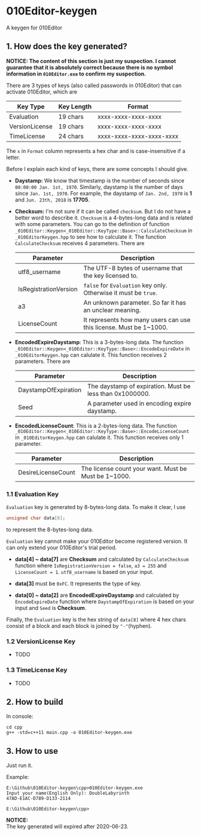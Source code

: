 # 010Editor-keygen
A keygen for 010Editor

## 1. How does the key generated?

  __NOTICE: The content of this section is just my suspection. I cannot guarantee that it is absolutely correct because there is no symbol information in `010Editor.exe` to confirm my suspection.__

  There are 3 types of keys (also called passwords in 010Editor) that can activate 010Editor, which are 

  |Key Type      |Key Length|Format                  |
  |--------------|----------|------------------------|
  |Evaluation    |19 chars  |xxxx-xxxx-xxxx-xxxx     |
  |VersionLicense|19 chars  |xxxx-xxxx-xxxx-xxxx     |
  |TimeLicense   |24 chars  |xxxx-xxxx-xxxx-xxxx-xxxx|

  The `x` in `Format` column represents a hex char and is case-insensitive if a letter.

  Before I explain each kind of keys, there are some concepts I should give.

  * __Daystamp:__ We know that timestamp is the number of seconds since `00:00:00 Jan. 1st, 1970`. Similarly, daystamp is the number of days since `Jan. 1st, 1970`. For example, the daystamp of `Jan. 2nd, 1970` is __1__ and `Jun. 23th, 2018` is __17705__.

  * __Checksum:__ I'm not sure if it can be called `checksum`. But I do not have a better word to describe it. `Checksum` is a 4-bytes-long data and is related with some parameters. You can go to the definition of function `_010Editor::Keygen<_010Editor::KeyType::Base>::CalculateChecksum` in `_010EditorKeygen.hpp` to see how to calculate it. The function `CalculateChecksum` receives 4 parameters. There are

    |Parameter            |Description                                                        |
    |---------------------|-------------------------------------------------------------------|
    |utf8_username        |The UTF-8 bytes of username that the key licensed to.              |
    |IsRegistrationVersion|`false` for `Evaluation` key only. Otherwise it must be `true`.    |
    |a3                   |An unknown parameter. So far it has an unclear meaning.            |
    |LicenseCount         |It represents how many users can use this license. Must be 1~1000. |

  * __EncodedExpireDaystamp__: This is a 3-bytes-long data. The function `_010Editor::Keygen<_010Editor::KeyType::Base>::EncodeExpireDate` in `_010EditorKeygen.hpp` can calulate it. This function receives 2 parameters. There are

    |Parameter           |Description                                              |
    |--------------------|---------------------------------------------------------|
    |DaystampOfExpiration|The daystamp of expiration. Must be less than 0x1000000. |
    |Seed                |A parameter used in encoding expire daystamp.            |

  * __EncodedLicenseCount__: This is a 2-bytes-long data. The function `_010Editor::Keygen<_010Editor::KeyType::Base>::EncodeLicenseCount` in `_010EditorKeygen.hpp` can calulate it. This function receives only 1 parameter.

    |Parameter         |Description                                          |
    |------------------|-----------------------------------------------------|
    |DesireLicenseCount|The license count your want. Must be Must be 1~1000. |

### 1.1 Evaluation Key

  `Evaluation` key is generated by 8-bytes-long data. To make it clear, I use

  ```cpp
  unsigned char data[8];
  ```

  to represent the 8-bytes-long data.

  `Evaluation` key cannot make your 010Editor become registered version. It can only extend your 010Editor's trial period.

   * __data[4] ~ data[7]__ are __Checksum__ and calculated by `CalculateChecksum` function where `IsRegistrationVersion = false`, `a3 = 255` and `LicenseCount = 1`. `utf8_username` is based on your input.

   * __data[3]__ must be `0xFC`. It represents the type of key.

   * __data[0] ~ data[2]__ are __EncodedExpireDaystamp__ and calculated by `EncodeExpireDate` function where `DaystampOfExpiration` is based on your input and `Seed` is __Checksum__.  

  Finally, the `Evaluation` key is the hex string of `data[8]` where 4 hex chars consist of a block and each block is joined by `"-"`(hyphen). 

### 1.2 VersionLicense Key

  * TODO

### 1.3 TimeLicense Key

  * TODO

## 2. How to build
In console:

```
cd cpp
g++ -std=c++11 main.cpp -o 010Editor-keygen.exe
```

## 3. How to use
Just run it.

Example:
```
E:\Github\010Editor-keygen\cpp>010Editor-keygen.exe
Input your name(English Only): DoubleLabyrinth
47AD-E1AC-D789-D133-2114

E:\Github\010Editor-keygen\cpp>
```

__NOTICE:__  
The key generated will expired after 2020-06-23.
